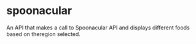# spoonacular
An API that makes a call to Spoonacular API and displays different foods based on theregion selected.
